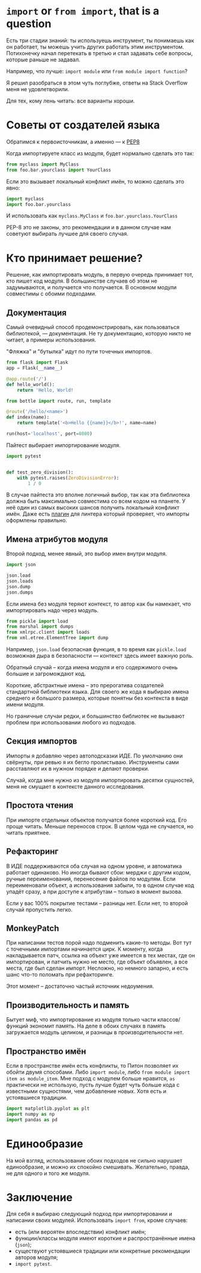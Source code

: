 # `import` or `from import`, that is a question

Есть три стадии знаний: ты используешь инструмент, 
ты понимаешь как он работает, ты можешь учить других работать этим инструментом.
Потихонечку начал перетекать в третью и стал задавать себе вопросы, которые раньше не задавал.

Например, что лучше: `import module` или `from module import function`?

Я решил разобраться в этом чуть поглубже, ответы на Stack Overflow меня не удовлетворили.

Для тех, кому лень читать: все варианты хороши.

# Советы от создателей языка 
Обратимся к первоисточникам, а именно — к [PEP8](https://www.python.org/dev/peps/pep-0008/#imports)

Когда импортируете класс из модуля, будет нормально сделать это так:
```python
from myclass import MyClass
from foo.bar.yourclass import YourClass
```

Если это вызывает локальный конфликт имён, то можно сделать это явно:
```python
import myclass
import foo.bar.yourclass
```
И использовать как `myclass.MyClass` и `foo.bar.yourclass.YourClass`

PEP-8 это не законы, это рекомендации и в данном случае нам советуют выбирать лучшее для своего случая.

# Кто принимает решение?

Решение, как импортировать модуль, в первую очередь принимает тот, кто пишет код модуля.
В большинстве случаев об этом не задумываются, и получается что получается. 
В основном модули совместимы с обоими подходами. 

## Документация

Самый очевидный способ продемонстрировать, как пользоваться библиотекой, — документация.
Не ту документацию, которую никто не читает, а примеры использования. 

"Фляжка" и "бутылка" идут по пути точечных импортов.
```python
from flask import Flask
app = Flask(__name__)

@app.route('/')
def hello_world():
    return 'Hello, World!
```

```python
from bottle import route, run, template

@route('/hello/<name>')
def index(name):
    return template('<b>Hello {{name}}</b>!', name=name)

run(host='localhost', port=8080)
```

Пайтест выбирает импортирование модуля.
```python
import pytest


def test_zero_division():
    with pytest.raises(ZeroDivisionError):
        1 / 0
```
В случае пайтеста это вполне логичный выбор, так как эта библиотека должна быть максимально совместима со всем кодом на планете.
У неё один из самых высоких шансов получить локальный конфликт имён.
Даже есть [плагин](https://github.com/m-burst/flake8-pytest-style/blob/v1.3.0/docs/rules/PT013.md)
для линтера который проверяет, что импорты оформлены правильно.

## Имена атрибутов модуля

Второй подход, менее явный, это выбор имен внутри модуля.
```python
import json

json.load
json.loads
json.dump
json.dumps
```

Если имена без модуля теряют контекст, 
то автор как бы намекает, что импортировать надо через модуль.
```python
from pickle import load
from marshal import dumps
from xmlrpc.client import loads
from xml.etree.ElementTree import dump
```
Например, `json.load` безопасная функция, в то время как `pickle.load` возможная дыра в безопасности — контекст здесь имеет важную роль.
  

Обратный случай – когда имена модуля и его содержимого очень большие и загромождают код.

Короткие, абстрактные имена – это прерогатива создателей стандартной библиотеки языка.
Для своего же кода я выбираю имена среднего и большого размера, которые понятны без контекста в виде имени модуля.

Но граничные случаи редки, и большинство библиотек не вызывают проблем при использовании любого из подходов.

## Секция импортов
Импорты я добавляю через автоподсказки ИДЕ. 
По умолчанию они свёрнуты, при ревью я их бегло пролистываю.
Инструменты сами расставляют их в нужном порядке и делают проверки.

Случай, когда мне нужно из модуля импортировать десятки сущностей, меня не смущает в контексте данного исследования.

## Простота чтения 
При импорте отдельных объектов получатся более короткий код. Его проще читать. Меньше переносов строк.
В целом чуда не случается, но читать приятнее.

## Рефакторинг
В ИДЕ поддерживаются оба случая на одном уровне, и автоматика работает одинаково. 
Но иногда бывают сбои: мерджи с другим кодом, ручные переименования, перенесение файлов по модулям.
Если переименовали объект, а использования забыли, то в одном случае код упадёт сразу,
а при доступе к атрибутам – только в момент вызова.

Если у вас 100% покрытие тестами – разницы нет. Если нет, то второй случай пропустить легко.

## MonkeyPatch 
При написании тестов порой надо подменить какие-то методы. 
Вот тут c точечными импортами начинается цирк. 
К моменту, когда накладывается патч, ссылка на объект уже имеется в тех местах, где он импортирован,
и патчить нужно не место, где объект объявлен, а все места, где был сделан импорт.
Несложно, но немного запарно, и есть шанс что-то поломать при рефакторинге.

Этот момент – достаточно частый источник недоумения. 

## Производительность и память
Бытует миф, что импортирование из модуля только части классов/функций экономит память.
На деле в обоих случаях в память загружается модуль целиком, и разницы в производительности нет.

## Пространство имён
Если в пространстве имён есть конфликты, то Питон позволяет их обойти двумя способами.
Либо `import module`, либо `from module import item as module_item`. 
Мне подход с модулем больше нравится, `as` практически не использую, 
пусть лучше будет чуть больше кода с известными сущностями, чем добавление новых. Хотя есть и устоявшиеся традиции.
```python
import matplotlib.pyplot as plt
import numpy as np
import pandas as pd
```

# Единообразие
На мой взгляд, использование обоих подходов не сильно нарушает единообразие, и можно их спокойно смешивать.
Желательно, правда, не для одного и того же модуля.

# Заключение
Для себя я выбираю следующий подход при импортировании и написании своих модулей. 
Использовать `import from`, кроме случаев:
 - есть (или вероятен впоследствии) конфликт имён;
 - функции/классы модуля имеют короткие и распространённые имена (`json`);
 - существуют устоявшиеся традиции или конкретные рекомендации авторов модуля;
 - `import pytest`.

